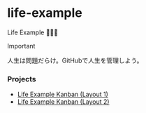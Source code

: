 # life-example
Life Example 🚀🚀🚀

> [!IMPORTANT]
> 人生は問題だらけ。GitHubで人生を管理しよう。

### Projects

- [Life Example Kanban (Layout 1)](https://github.com/users/wasabina67/projects/4/views/1?filterQuery=-status%3AReady)
- [Life Example Kanban (Layout 2)](https://github.com/users/wasabina67/projects/4/views/1?filterQuery=-status%3AReady+is%3Aissue+is%3Aopen)
